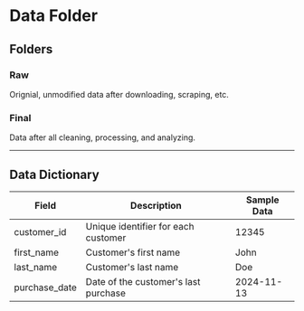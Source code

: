 # Data Folder

## Folders

### Raw

Orignial, unmodified data after downloading, scraping, etc.

### Final

Data after all cleaning, processing, and analyzing.

---

## Data Dictionary

| Field         | Description                          | Sample Data |
| ------------- | ------------------------------------ | ----------- |
| customer_id   | Unique identifier for each customer  | 12345       |
| first_name    | Customer's first name                | John        |
| last_name     | Customer's last name                 | Doe         |
| purchase_date | Date of the customer's last purchase | 2024-11-13  |
